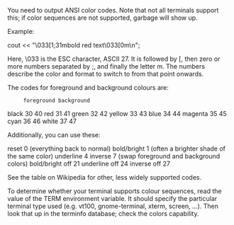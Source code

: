 

You need to output ANSI color codes. Note that not all terminals support this; if color sequences are not supported, garbage will show up.

Example:

 cout << "\033[1;31mbold red text\033[0m\n";

Here, \033 is the ESC character, ASCII 27. It is followed by [, then zero or more numbers separated by ;, and finally the letter m. The numbers describe the color and format to switch to from that point onwards.

The codes for foreground and background colours are:

         foreground background
black        30         40
red          31         41
green        32         42
yellow       33         43
blue         34         44
magenta      35         45
cyan         36         46
white        37         47

Additionally, you can use these:

reset             0  (everything back to normal)
bold/bright       1  (often a brighter shade of the same color)
underline         4
inverse           7  (swap foreground and background colors)
bold/bright off  21
underline off    24
inverse off      27

See the table on Wikipedia for other, less widely supported codes.

To determine whether your terminal supports colour sequences, read the value of the TERM environment variable. It should specify the particular terminal type used (e.g. vt100, gnome-terminal, xterm, screen, ...). Then look that up in the terminfo database; check the colors capability.
